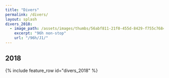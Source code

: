 ```yaml
---
title: "Divers"
permalink: /divers/
layout: splash
divers_2018:
  - image_path: /assets/images/thumbs/56abf811-21f0-455d-8429-f755c7684b08.jpg
    excerpt: "96h non-stop"
    url: "/96h/J1/"
---
```


## 2018

{% include feature_row id="divers_2018" %}
